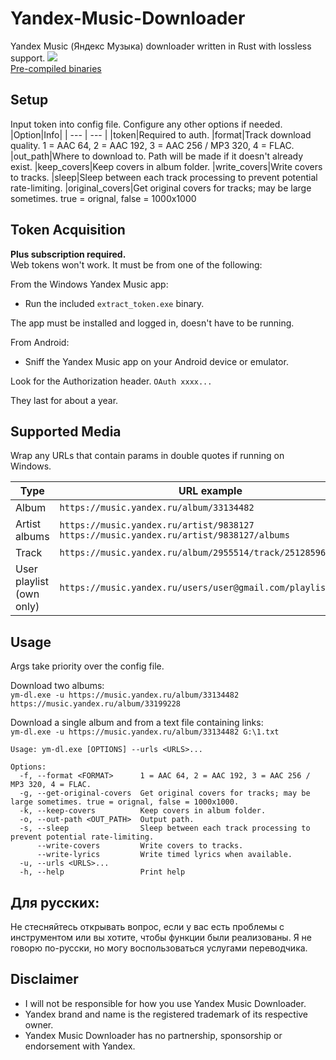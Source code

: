 # Yandex-Music-Downloader
Yandex Music (Яндекс Музыка) downloader written in Rust with lossless support.
![](https://i.imgur.com/mQrzTfQ.png)    
[Pre-compiled binaries](https://github.com/Sorrow446/Yandex-Music-Downloader/releases)

## Setup
Input token into config file.
Configure any other options if needed.
|Option|Info|
| --- | --- |
|token|Required to auth.
|format|Track download quality. 1 = AAC 64, 2 = AAC 192, 3 = AAC 256 / MP3 320, 4 = FLAC.
|out_path|Where to download to. Path will be made if it doesn't already exist.
|keep_covers|Keep covers in album folder.
|write_covers|Write covers to tracks.
|sleep|Sleep between each track processing to prevent potential rate-limiting.
|original_covers|Get original covers for tracks; may be large sometimes. true = orignal, false = 1000x1000

## Token Acquisition
**Plus subscription required.**    
Web tokens won't work. It must be from one of the following:

From the Windows Yandex Music app:    
- Run the included `extract_token.exe` binary.

The app must be installed and logged in, doesn't have to be running.

From Android:    
- Sniff the Yandex Music app on your Android device or emulator.

Look for the Authorization header. `OAuth xxxx...`

They last for about a year.

## Supported Media
Wrap any URLs that contain params in double quotes if running on Windows.

|Type|URL example|
| --- | --- |
|Album|`https://music.yandex.ru/album/33134482`
|Artist albums|`https://music.yandex.ru/artist/9838127 https://music.yandex.ru/artist/9838127/albums`
|Track|`https://music.yandex.ru/album/2955514/track/25128596`
|User playlist (own only)|`https://music.yandex.ru/users/user@gmail.com/playlists/1000`

## Usage
Args take priority over the config file.

Download two albums:   
`ym-dl.exe -u https://music.yandex.ru/album/33134482 https://music.yandex.ru/album/33199228`

Download a single album and from a text file containing links:   
`ym-dl.exe -u https://music.yandex.ru/album/33134482 G:\1.txt`

```
Usage: ym-dl.exe [OPTIONS] --urls <URLS>...

Options:
  -f, --format <FORMAT>      1 = AAC 64, 2 = AAC 192, 3 = AAC 256 / MP3 320, 4 = FLAC.
  -g, --get-original-covers  Get original covers for tracks; may be large sometimes. true = orignal, false = 1000x1000.
  -k, --keep-covers          Keep covers in album folder.
  -o, --out-path <OUT_PATH>  Output path.
  -s, --sleep                Sleep between each track processing to prevent potential rate-limiting.
      --write-covers         Write covers to tracks.
      --write-lyrics         Write timed lyrics when available.
  -u, --urls <URLS>...
  -h, --help                 Print help
```

## Для русских:
Не стесняйтесь открывать вопрос, если у вас есть проблемы с инструментом или вы хотите, чтобы функции были реализованы. Я не говорю по-русски, но могу воспользоваться услугами переводчика.

## Disclaimer
- I will not be responsible for how you use Yandex Music Downloader.    
- Yandex brand and name is the registered trademark of its respective owner.    
- Yandex Music Downloader has no partnership, sponsorship or endorsement with Yandex.
